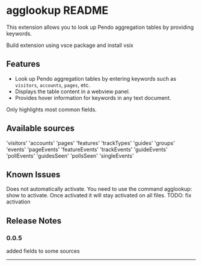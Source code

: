 # agglookup README

This extension allows you to look up Pendo aggregation tables by providing keywords.

Build extension using vsce package and install vsix

## Features

- Look up Pendo aggregation tables by entering keywords such as `visitors`, `accounts`, `pages`, etc.
- Displays the table content in a webview panel.
- Provides hover information for keywords in any text document.

Only highlights most common fields.

## Available sources
'visitors'
'accounts'
'pages'
'features'
'trackTypes' 
'guides'
'groups'
'events'
'pageEvents' 
'featureEvents'
'trackEvents'
'guideEvents'
'pollEvents' 
'guidesSeen' 
'pollsSeen'
'singleEvents'

## Known Issues

Does not automatically activate. You need to use the command agglookup: show to activate.
Once activated it will stay activated on all files.
TODO: fix activation

## Release Notes

### 0.0.5

added fields to some sources

---
